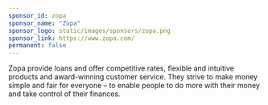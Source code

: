 ```yaml
---
sponsor_id: zopa
sponsor_name: "Zopa"
sponsor_logo: static/images/sponsors/zopa.png
sponsor_link: https://www.zopa.com/
permanent: false
---
```

Zopa provide loans and offer competitive rates, flexible and intuitive products and award-winning customer service. They strive to make money simple and fair for everyone – to enable people to do more with their money and take control of their finances.